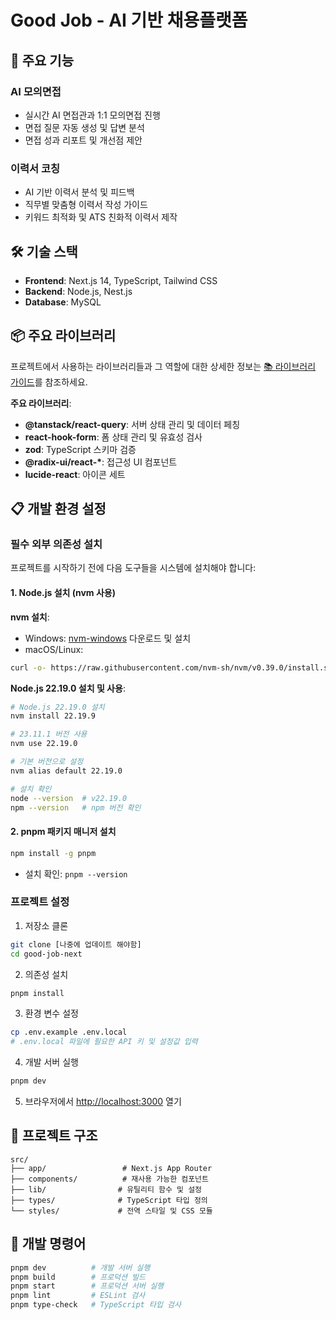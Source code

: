 # Good Job - AI 기반 채용플랫폼

## 🚀 주요 기능

### AI 모의면접

- 실시간 AI 면접관과 1:1 모의면접 진행
- 면접 질문 자동 생성 및 답변 분석
- 면접 성과 리포트 및 개선점 제안

### 이력서 코칭

- AI 기반 이력서 분석 및 피드백
- 직무별 맞춤형 이력서 작성 가이드
- 키워드 최적화 및 ATS 친화적 이력서 제작

## 🛠️ 기술 스택

- **Frontend**: Next.js 14, TypeScript, Tailwind CSS
- **Backend**: Node.js, Nest.js
- **Database**: MySQL

## 📦 주요 라이브러리

프로젝트에서 사용하는 라이브러리들과 그 역할에 대한 상세한 정보는 [📚 라이브러리 가이드](./docs/library.md)를 참조하세요.

**주요 라이브러리**:

- **@tanstack/react-query**: 서버 상태 관리 및 데이터 페칭
- **react-hook-form**: 폼 상태 관리 및 유효성 검사
- **zod**: TypeScript 스키마 검증
- **@radix-ui/react-\***: 접근성 UI 컴포넌트
- **lucide-react**: 아이콘 세트

## 📋 개발 환경 설정

### 필수 외부 의존성 설치

프로젝트를 시작하기 전에 다음 도구들을 시스템에 설치해야 합니다:

#### 1. Node.js 설치 (nvm 사용)

**nvm 설치**:

- Windows: [nvm-windows](https://github.com/coreybutler/nvm-windows) 다운로드 및 설치
- macOS/Linux:

```bash
curl -o- https://raw.githubusercontent.com/nvm-sh/nvm/v0.39.0/install.sh | bash
```

**Node.js 22.19.0 설치 및 사용**:

```bash
# Node.js 22.19.0 설치
nvm install 22.19.9

# 23.11.1 버전 사용
nvm use 22.19.0

# 기본 버전으로 설정
nvm alias default 22.19.0

# 설치 확인
node --version  # v22.19.0
npm --version   # npm 버전 확인
```

#### 2. pnpm 패키지 매니저 설치

```bash
npm install -g pnpm
```

- 설치 확인: `pnpm --version`

### 프로젝트 설정

1. 저장소 클론

```bash
git clone [나중에 업데이트 해야함]
cd good-job-next
```

2. 의존성 설치

```bash
pnpm install
```

3. 환경 변수 설정

```bash
cp .env.example .env.local
# .env.local 파일에 필요한 API 키 및 설정값 입력
```

4. 개발 서버 실행

```bash
pnpm dev
```

5. 브라우저에서 [http://localhost:3000](http://localhost:3000) 열기

## 📁 프로젝트 구조

```
src/
├── app/                 # Next.js App Router
├── components/          # 재사용 가능한 컴포넌트
├── lib/                # 유틸리티 함수 및 설정
├── types/              # TypeScript 타입 정의
└── styles/             # 전역 스타일 및 CSS 모듈
```

## 🔧 개발 명령어

```bash
pnpm dev          # 개발 서버 실행
pnpm build        # 프로덕션 빌드
pnpm start        # 프로덕션 서버 실행
pnpm lint         # ESLint 검사
pnpm type-check   # TypeScript 타입 검사
```
